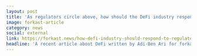 ```yaml
---
layout: post
title: 'As regulators circle above, how should the DeFi industry respond?'
image: forkast-article
category: news
social: external
link: https://forkast.news/how-defi-industry-should-respond-to-regulators/
headline: 'A recent article about DeFi written by Adi-Ben Ari for forkast.'
---
```

